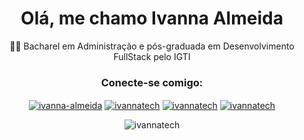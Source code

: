 <h1 align="center">Olá, me chamo Ivanna Almeida</h1>

<p align="center"> 👩‍🎓 Bacharel em Administração e pós-graduada em Desenvolvimento FullStack pelo IGTI </p>

<h3 align="center">Conecte-se comigo:</h3>
<p align="center">
<a href="https://linkedin.com/in/ivanna-almeida" target="blank"><img align="center" src="https://img.shields.io/badge/LinkedIn-0077B5?style=for-the-badge&logo=linkedin&logoColor=white" alt="ivanna-almeida"  /></a>
<a href="https://instagram.com/ivannatech" target="blank"><img align="center" src="https://img.shields.io/badge/Instagram-E4405F?style=for-the-badge&logo=instagram&logoColor=white" alt="ivannatech" /></a>
  <a href="https://twitter.com/ivannatech" target="blank"><img align="center" src="https://img.shields.io/badge/Twitter-1DA1F2?style=for-the-badge&logo=twitter&logoColor=white" alt="ivannatech"/></a>
<a href="https://fb.com/ivannatech" target="blank"><img align="center" src="https://img.shields.io/badge/Facebook-1877F2?style=for-the-badge&logo=facebook&logoColor=white" alt="ivannatech" /></a>
</p>

<p align="center"><img  src="https://github-readme-stats.vercel.app/api/top-langs?username=ivannatech&show_icons=true&locale=en&layout=compact" alt="ivannatech" /></p>
